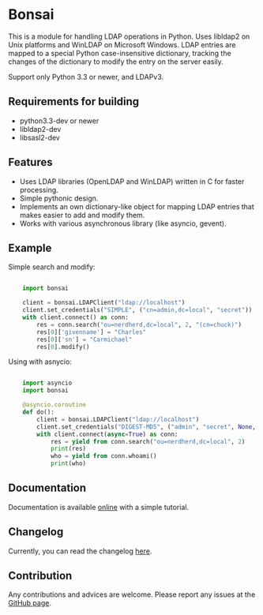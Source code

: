 Bonsai
======

This is a module for handling LDAP operations in Python. Uses libldap2 on Unix platforms and WinLDAP 
on Microsoft Windows. LDAP entries are mapped to a special Python case-insensitive dictionary,
tracking the changes of the dictionary to modify the entry on the server easily.

Support only Python 3.3 or newer, and LDAPv3. 

Requirements for building
-------------------------

- python3.3-dev or newer
- libldap2-dev
- libsasl2-dev


Features
--------

* Uses LDAP libraries (OpenLDAP and WinLDAP) written in C for faster processing.
* Simple pythonic design.
* Implements an own dictionary-like object for mapping LDAP entries that makes easier to add and modify them.
* Works with various asynchronous library (like asyncio, gevent).

Example
-------

Simple search and modify:

```python

    import bonsai

    client = bonsai.LDAPClient("ldap://localhost")
    client.set_credentials("SIMPLE", ("cn=admin,dc=local", "secret"))
    with client.connect() as conn:
        res = conn.search("ou=nerdherd,dc=local", 2, "(cn=chuck)")
        res[0]['givenname'] = "Charles"
        res[0]['sn'] = "Carmichael"
        res[0].modify()

```

Using with asnycio:

```python

    import asyncio
    import bonsai

    @asyncio.coroutine
    def do():
        client = bonsai.LDAPClient("ldap://localhost")
        client.set_credentials("DIGEST-MD5", ("admin", "secret", None, None))
        with client.connect(async=True) as conn:
            res = yield from conn.search("ou=nerdherd,dc=local", 2)
            print(res)
            who = yield from conn.whoami()
            print(who)

```

Documentation
-------------

Documentation is available [online](http://bonsai.readthedocs.org/en/latest/) with a simple tutorial.

Changelog
---------

Currently, you can read the changelog [here](https://github.com/noirello/bonsai/blob/master/CHANGELOG). 

Contribution
------------

Any contributions and advices are welcome. Please report any issues at the [GitHub page](https://github.com/Noirello/bonsai/issues).
